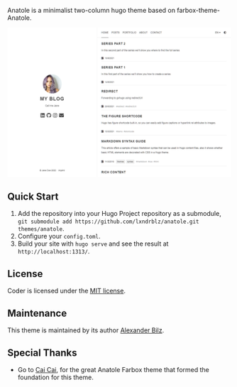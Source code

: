 Anatole is a minimalist two-column hugo theme based on farbox-theme-Anatole.

![](https://github.com/lxndrblz/anatole/blob/master/images/screenshot.png)

## Quick Start

1. Add the repository into your Hugo Project repository as a submodule, `git submodule add https://github.com/lxndrblz/anatole.git themes/anatole`.
2. Configure your `config.toml`.
3. Build your site with `hugo serve` and see the result at `http://localhost:1313/`.

## License

Coder is licensed under the [MIT license](https://github.com/lxndrblz/anatole/blob/master/LICENSE).

## Maintenance

This theme is maintained by its author [Alexander Bilz](https://github.com/lxndrblz).

## Special Thanks

- Go to [Cai Cai](https://github.com/hi-caicai), for the great Anatole Farbox theme that formed the foundation for this theme.


